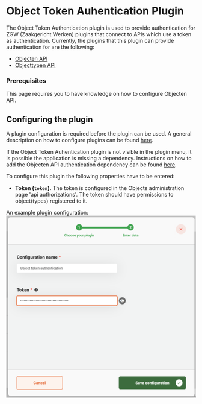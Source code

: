 # Object Token Auhentication Plugin

The Object Token Authentication plugin is used to provide authentication for ZGW (Zaakgericht Werken) plugins that connect to APIs which use a token as authentication. Currently, the plugins that this plugin can provide authentication for are the following:

* [Objecten API](configure-objecten-api-plugin.md)
* [Objecttypen API](configure-objecttypen-api-plugin.md)

### Prerequisites

This page requires you to have knowledge on how to configure Objecten API.

## Configuring the plugin

A plugin configuration is required before the plugin can be used. A general description on how to configure plugins can be found [here](broken-reference).

If the Object Token Auhentication plugin is not visible in the plugin menu, it is possible the application is missing a dependency. Instructions on how to add the Objecten API authentication dependency can be found [here](../../fundamentals/getting-started/modules/zgw/objecten-api-authentication.md).

To configure this plugin the following properties have to be entered:

* **Token (`token`).** The token is configured in the Objects administration page 'api authorizations'. The token should have permissions to object(types) registered to it.

An example plugin configuration: ![example plugin configuration](../../using-valtimo/plugin/object-token-authentication/img/configure-plugin.png)
